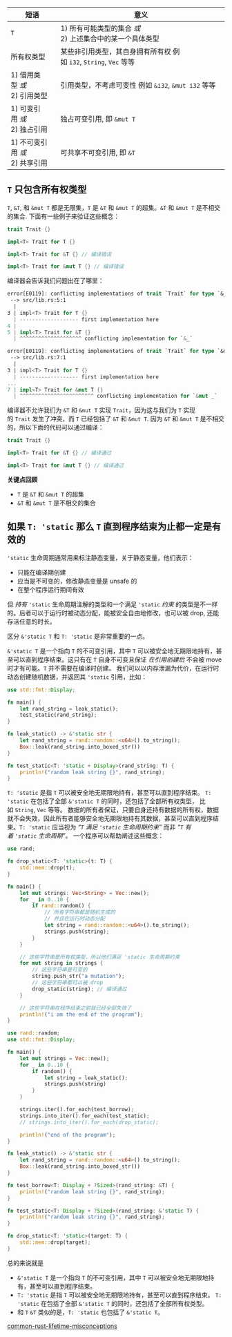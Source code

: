 
| 短语                        | 意义                                            |
| ------------------------- | --------------------------------------------- |
| `T`                       | 1) 所有可能类型的集合 _或_  <br>2) 上述集合中的某一个具体类型        |
| 所有权类型                     | 某些非引用类型，其自身拥有所有权 例如 `i32`, `String`, `Vec` 等等 |
| 1) 借用类型 _或_  <br>2) 引用类型  | 引用类型，不考虑可变性 例如 `&i32`, `&mut i32` 等等          |
| 1) 可变引用 _或_  <br>2) 独占引用  | 独占可变引用, 即 `&mut T`                            |
| 1) 不可变引用 _或_  <br>2) 共享引用 | 可共享不可变引用, 即 `&T`                              |

## `T` 只包含所有权类型

`T`, `&T`, 和 `&mut T` 都是无限集，`T` 是 `&T` 和 `&mut T` 的超集。`&T` 和 `&mut T` 是不相交的集合. 下面有一些例子来验证这些概念：

```rust
trait Trait {}

impl<T> Trait for T {}

impl<T> Trait for &T {} // 编译错误

impl<T> Trait for &mut T {} // 编译错误
```

编译器会告诉我们问题出在了哪里：

```rust
error[E0119]: conflicting implementations of trait `Trait` for type `&_`:
 --> src/lib.rs:5:1
  |
3 | impl<T> Trait for T {}
  | ------------------- first implementation here
4 |
5 | impl<T> Trait for &T {}
  | ^^^^^^^^^^^^^^^^^^^^ conflicting implementation for `&_`

error[E0119]: conflicting implementations of trait `Trait` for type `&mut _`:
 --> src/lib.rs:7:1
  |
3 | impl<T> Trait for T {}
  | ------------------- first implementation here
...
7 | impl<T> Trait for &mut T {}
  | ^^^^^^^^^^^^^^^^^^^^^^^^ conflicting implementation for `&mut _`
```

编译器不允许我们为 `&T` 和 `&mut T` 实现 `Trait`，因为这与我们为 `T` 实现的 `Trait` 发生了冲突，而 `T` 已经包括了 `&T` 和 `&mut T`. 因为 `&T` 和 `&mut T` 是不相交的，所以下面的代码可以通过编译：

```rust
trait Trait {}

impl<T> Trait for &T {} // 编译通过

impl<T> Trait for &mut T {} // 编译通过
```

**关键点回顾**

- `T` 是 `&T` 和 `&mut T` 的超集
- `&T` 和 `&mut T` 是不相交的集合

## 如果 `T: 'static` 那么 `T` 直到程序结束为止都一定是有效的

`'static` 生命周期通常用来标注静态变量，关于静态变量，他们表示：

- 只能在编译期创建
- 应当是不可变的，修改静态变量是 unsafe 的
- 在整个程序运行期间有效

但 _持有_ `'static` 生命周期注解的类型和一个满足 `'static` _约束_ 的类型是不一样的。后者可以于运行时被动态分配，能被安全自由地修改，也可以被 drop, 还能存活任意的时长。

区分 `&'static T` 和 `T: 'static` 是非常重要的一点。

`&'static T` 是一个指向 `T` 的不可变引用，其中 `T` 可以被安全地无期限地持有，甚至可以直到程序结束。这只有在 `T` 自身不可变且保证 _在引用创建后_ 不会被 move 时才有可能。`T` 并不需要在编译时创建。 我们可以以内存泄漏为代价，在运行时动态创建随机数据，并返回其 `'static` 引用，比如：

```rust
use std::fmt::Display;

fn main() {
    let rand_string = leak_static();
    test_static(rand_string);
}

fn leak_static() -> &'static str {
    let rand_string = rand::random::<u64>().to_string();
    Box::leak(rand_string.into_boxed_str())
}

fn test_static<T: 'static + Display>(rand_string: T) {
    println!("random leak string {}", rand_string);
}
```

`T: 'static` 是指 `T` 可以被安全地无期限地持有，甚至可以直到程序结束。 `T: 'static` 在包括了全部 `&'static T` 的同时，还包括了全部所有权类型， 比如 `String`, `Vec` 等等。 数据的所有者保证，只要自身还持有数据的所有权，数据就不会失效，因此所有者能够安全地无期限地持有其数据，甚至可以直到程序结束。`T: 'static` 应当视为 _“`T` 满足 `'static` 生命周期约束”_ 而非 _“`T` 有着 `'static` 生命周期”_。 一个程序可以帮助阐述这些概念：

```rust
use rand;

fn drop_static<T: 'static>(t: T) {
    std::mem::drop(t);
}

fn main() {
    let mut strings: Vec<String> = Vec::new();
    for _ in 0..10 {
        if rand::random() {
            // 所有字符串都是随机生成的
            // 并且在运行时动态分配
            let string = rand::random::<u64>().to_string();
            strings.push(string);
        }
    }

    // 这些字符串是所有权类型，所以他们满足 'static 生命周期约束
    for mut string in strings {
        // 这些字符串是可变的
        string.push_str("a mutation");
        // 这些字符串都可以被 drop
        drop_static(string); // 编译通过
    }

    // 这些字符串在程序结束之前就已经全部失效了
    println!("i am the end of the program");
}
```

```rust
use rand::random;
use std::fmt::Display;

fn main() {
    let mut strings = Vec::new();
    for _ in 0..10 {
        if random() {
            let string = leak_static();
            strings.push(string)
        }
    }

    strings.iter().for_each(test_borrow);
    strings.into_iter().for_each(test_static);
    // strings.into_iter().for_each(drop_static);

    println!("end of the program");
}

fn leak_static() -> &'static str {
    let rand_string = rand::random::<u64>().to_string();
    Box::leak(rand_string.into_boxed_str())
}

fn test_borrow<T: Display + ?Sized>(rand_string: &T) {
    println!("random leak string {}", rand_string);
}

fn test_static<T: Display + ?Sized>(rand_string: &'static T) {
    println!("random leak string {}", rand_string);
}

fn drop_static<T: 'static>(target: T) {
    std::mem::drop(target);
}
```

总的来说就是

- `&'static T` 是一个指向 `T` 的不可变引用，其中 `T` 可以被安全地无期限地持有，甚至可以直到程序结束。
- `T: 'static` 是指 `T` 可以被安全地无期限地持有，甚至可以直到程序结束。 `T: 'static` 在包括了全部 `&'static T` 的同时，还包括了全部所有权类型。
- 和 `T` `&T` 类似的是，`T: 'static` 也包括了 `&'static T`。

[common-rust-lifetime-misconceptions](https://github.com/pretzelhammer/rust-blog/blob/4ccb14209030cec02d02d8a103679d7c24bd50df/posts/translations/zh-hans/common-rust-lifetime-misconceptions.md)